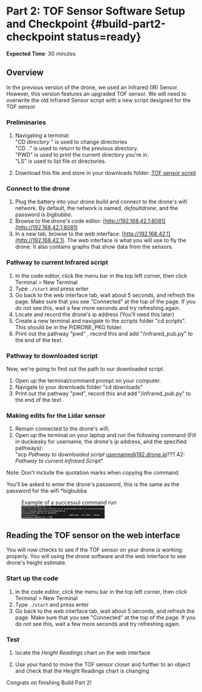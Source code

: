 # Part 2: TOF Sensor Software Setup and Checkpoint {#build-part2-checkpoint status=ready}

**Expected Time**: 30 minutes

## Overview
In the previous version of the drone, we used an Infrared (IR) Sensor. However, this version features an upgraded TOF sensor. We will need to overwrite the old Infrared Sensor script with a new script designed for the TOF sensor

### Preliminaries
1. Navigating a terminal:  
 "CD *directory* " is used to change directories  
 "CD .." is used to return to the previous directory.  
 "PWD" is used to print the current directory you're in.  
 "LS" is used to list file or directories.
  
2. Download this file and store in your downloads folder: [TOF sensor script](https://drive.google.com/file/d/1kzBh2y72ne7w9zU3RDL48IB1u5xJhhaF/view?usp=sharing)

### Connect to the drone

1. Plug the battery into your drone build and connect to the drone's wifi network. By default, the network is named, *defaultdrone*, and the password is *bigbubba*.
2. Browse to the drone's code editor: [http://192.168.42.1:8081](http://192.168.42.1:8081)
3. In a new tab, browse to the web interface: [http://192.168.42.1](http://192.168.42.1). The web interface is what you will use to fly the drone. It also contains graphs that show data from the sensors.

### Pathway to current Infrared script
1. In the code editor, click the menu bar in the top left corner, then click Terminal > New Terminal
2. Type `./start` and press enter
3. Go back to the web interface tab, wait about 5 seconds, and refresh the page. Make sure that you see "Connected" at the top of the page. If you do not see this, wait a few more seconds and try refreshing again.
4. Locate and record the drone's ip address (You'll need this later)
5. Create a new terminal and navigate to the scripts folder "cd scripts". This should be in the PIDRONE_PKG folder. 
6. Print out the pathway "pwd" , record this and add "/infrared_pub.py" to the end of the text. 

### Pathway to downloaded script
Now, we're going to find out the path to our downloaded script.
1. Open up the terminal/command prompt on your computer.
2. Navigate to your downloads folder "cd downloads"
3. Print out the pathway "pwd", record this and add "/infrared_pub.py" to the end of the text


### Making edits for the Lidar sensor
1. Remain connected to the drone's wifi.
3. Open up the terminal on your laptop and run the following command (Fill in duckiesky for username, the drone's ip address, and the specified pathways):  
"scp *Pathway to downloaded script* username@192.drone.ip???.42: *Pathway to current Infrared Script*"  

Note: Don't include the quotation marks when copying the command.

You'll be asked to enter the drone's password, this is the same as the password for the wifi *bigbubba

<figure>  
   <figcaption>Example of a successul command run</figcaption>
   <img style='width:220px' src="photos/Successful-overwrite.png"/>
</figure>

## Reading the TOF sensor on the web interface

You will now checks to see if the TOF sensor on your drone is working properly. You will using the drone software and the web interface to see drone's height estimate.

### Start up the code

1. In the code editor, click the menu bar in the top left corner, then click Terminal > New Terminal
2. Type `./start` and press enter
3. Go back to the web interface tab, wait about 5 seconds, and refresh the page. Make sure that you see "Connected" at the top of the page. If you do not see this, wait a few more seconds and try refreshing again.

### Test

1. locate the *Height Readings* chart on the web interface

1. Use your hand to move the TOF sensor closer and further to an object and check that the Height Readings chart is changing



Congrats on finishing Build Part 2!
